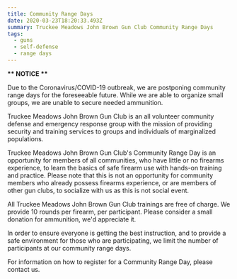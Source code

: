 ```yaml
---
title: Community Range Days
date: 2020-03-23T18:20:33.493Z
summary: Truckee Meadows John Brown Gun Club Community Range Days
tags:
  - guns
  - self-defense
  - range days
---
```

**\*\* NOTICE \*\***

Due to the Coronavirus/COVID-19 outbreak, we are postponing community range days for the foreseeable future. While we are able to organize small groups, we are unable to secure needed ammunition.



Truckee Meadows John Brown Gun Club is an all volunteer community defense and emergency response group with the mission of providing security and training services to groups and individuals of marginalized populations.

Truckee Meadows John Brown Gun Club's Community Range Day is an opportunity for members of all communities, who have little or no firearms experience, to learn the basics of safe firearm use with hands-on training and practice. Please note that this is not an opportunity for community members who already possess firearms experience, or are members of other gun clubs, to socialize with us as this is not social event.

All Truckee Meadows John Brown Gun Club trainings are free of charge. We provide 10 rounds per firearm, per participant. Please consider a small donation for ammunition, we'd appreciate it.

In order to ensure everyone is getting the best instruction, and to provide a safe environment for those who are participating, we limit the number of participants at our community range days.

For information on how to register for a Community Range Day, please contact us.